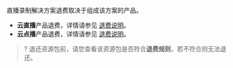 直播录制解决方案退费取决于组成该方案的产品。

- **云直播**产品退费，详情请参见 [退费说明](https://cloud.tencent.com/document/product/267/43456)。
- **云点播**产品退费，详情请参见 [退费说明](https://cloud.tencent.com/document/product/266/35787)。

>? 退还资源包前，请您查看该资源包是否符合**退费规则**，若不符合则无法退还。
 
